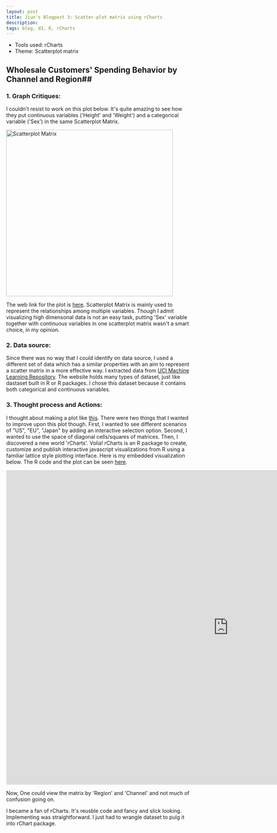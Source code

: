 ```yaml
---
layout: post
title: Jiun's Blogpost 3: Scatter-plot matrix using rCharts
description:
tags: blog, d3, R, rCharts
---
```


* Tools used: rCharts
* Theme: Scatterplot matrix

## Wholesale Customers' Spending Behavior by Channel and Region##

### 1. Graph Critiques: ###

I couldn't resist to work on this plot below. It's quite amazing to see how they put continuous variables ('Height' and 'Weight') and a categorical variable ('Sex') in the same Scatterplot Matrix. 

<a href="http://www.jmp.com/support/help/images/students.gif"><img src="http://www.jmp.com/support/help/images/students.gif" alt="Scatterplot Matrix" width="450" height="450"></a>

The web link for the plot is [here](http://www.jmp.com/support/help/Example_of_a_Scatterplot_Matrix.shtml). Scatterplot Matrix is mainly used to represent the relationships among multiple variables. Though I admit visualizing high dimensonal data is not an easy task, putting 'Sex' variable together with continuous variables in one scatterplot matrix wasn't a smart choice, in my opinion. 

### 2. Data source: ###

Since there was no way that I could identify on data source, I used a different set of data which has a similar properties with an aim to represent a scatter matrix in a more effective way. I extracted data from [UCI Machine Learning Repository](http://archive.ics.uci.edu/ml/datasets/Wholesale+customers). The website holds many types of dataset, just like dastaset built in R or R packages. I chose this dataset because it contains both categorical and continuous variables.  

### 3. Thought process and Actions: ###

I thought about making a plot like [this](http://hci.stanford.edu/jheer/files/zoo/ex/stats/splom.html). There were two things that I wanted to improve upon this plot though. First, I wanted to see different scenarios of "US", "EU", "Japan" by adding an interactive selection option. Second, I wanted to use the space of diagonal cells/squares of matrices. Then, I discovered a new world 'rCharts'. Volia! rCharts is an R package to create, customize and publish interactive javascript visualizations from R using a familiar lattice style plotting interface. Here is my embedded visualization below. The R code and the plot can be seen [here](http://bl.ocks.org/jiun0201/6c1cfef66c61c7bd8952). 

<div align="left"><iframe src="http://bl.ocks.org/jiun0201/6c1cfef66c61c7bd8952/" allowfullscreen="allowfullscreen" frameborder="0" width="1200" height="850"></iframe></div>

Now, One could view the matrix by 'Region' and 'Channel' and not much of confusion going on.  

I became a fan of rCharts. It's reusble code and fancy and slick looking. Implementing was straightforward. I just had to wrangle dataset to pulg it into rChart package. 



